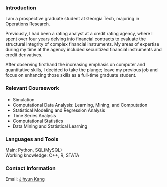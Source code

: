 ### Introduction

I am a prospective graduate student at Georgia Tech, majoring in Operations Research.

Previously, I had been a rating analyst at a credit rating agency, where I spent over four years delving into financial contracts to evaluate the structural integrity of complex financial instruments. My areas of expertise during my time at the agency included securitized financial instruments and credit derivatives.

After observing firsthand the increasing emphasis on computer and quantitative skills, I decided to take the plunge; leave my previous job and focus on enhancing those skills as a full-time graduate student.

### Relevant Coursework

- Simulation
- Computational Data Analysis: Learning, Mining, and Computation
- Statistical Modeling and Regression Analysis
- Time Series Analysis
- Computational Statistics
- Data Mining and Statistical Learning


### Languages and Tools

Main: Python, SQL(MySQL)\
Working knowledge: C++, R, STATA

### Contact Information

Email: [Jihyun Kang](jihyun.kang.0110@gmail.com, "jihyun.kang.0110@gmail.com")
